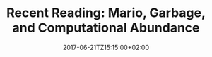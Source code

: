 ---
layout: reading_list
title: 'Recent Reading: Mario, Garbage, and Computational Abundance'
excerpt: 'My recent reading has covered Super Mario Bros. 3, online harrassment, WordPress development, and automation.'
type: reading_list
date: 2017-06-21TZ15:15:00+02:00
books:
  - id: knorr-super-mario
    note: >
      This is another entry in the Boss Fight Books series that is as much personal memoir as exploration of the game itself. Knorr interrogates gamer nostalgia through a thorough analysis of the game mechanics and level design of Super Mario Bros. 3 in the context of the widely held consensus that is a great, if not the greatest, platform game ever made. Along the way, her own nostalgia for childhood family interactions around the game adds an additional layer to the contingent nature of media experience.
  - id: jeong-garbage
    note: >
      Jeong has done a great job making the case both for the importance of community moderation online and in explaining how that work is much more nuanced than blocking, deleting, and banning.
  - id: brynjolfsson-second-machine-age
    note: >
      In this readable account, Brynjolfsson and McAfee outline some of the tensions between conventional economic wisdom and new realities of labor and markets in an age of computational abundance. While not discounting the looming hardships for many workers, they are generally sanguine about the continued need for human labor provided that training is geared to maximizing those human strengths for which machines can serve only as complements, rather than substitutes. As with so many business books, the historical foundations of some of their arguments make their shallow approach to historiography a bit disappointing. The work’s strength comes from the pair’s clear explication of policy prescriptions from their analysis.
  - id: williams-wordpress
    note: >
      Having never done more than hacked together limited rough-and-ready custom one-off changes to WordPress themes, I felt like I need a good A-Z overview of the world of WordPress development as a foundation for a project I’m working on. Spending a week or so with this book following a single path orchestrated by a constant and consistent author saved me a lot of the time and confusion I’ve been wasting on abortive strolls through developer blogs and howtos over the last few months.
---